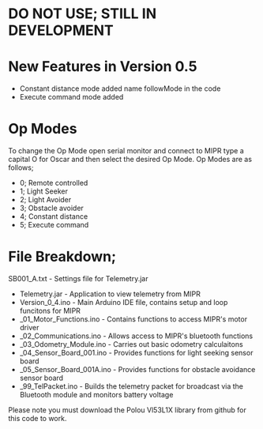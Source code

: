 # DO NOT USE; STILL IN DEVELOPMENT

# New Features in Version 0.5

- Constant distance mode added name followMode in the code
- Execute command mode added

# Op Modes

To change the Op Mode open serial monitor and connect to MIPR type a capital O for Oscar and then select the desired Op Mode.
Op Modes are as follows;

- 0; Remote controlled
- 1; Light Seeker
- 2; Light Avoider
- 3; Obstacle avoider
- 4; Constant distance
- 5; Execute command

# File Breakdown;

SB001_A.txt - Settings file for Telemetry.jar
- Telemetry.jar - Application to view telemetry from MIPR
- Version_0_4.ino - Main Arduino IDE file, contains setup and loop funcitons for MIPR
- _01_Motor_Functions.ino - Contains functions to access MIPR's motor driver
- _02_Communications.ino - Allows access to MIPR's bluetooth functions
- _03_Odometry_Module.ino - Carries out basic odometry calculaitons
- _04_Sensor_Board_001.ino - Provides functions for light seeking sensor board
- _05_Sensor_Board_001A.ino - Provides functions for obstacle avoidance sensor board
- _99_TelPacket.ino - Builds the telemetry packet for broadcast via the Bluetooth module and monitors battery voltage

Please note you must download the Polou Vl53L1X library from github for this code to work.
